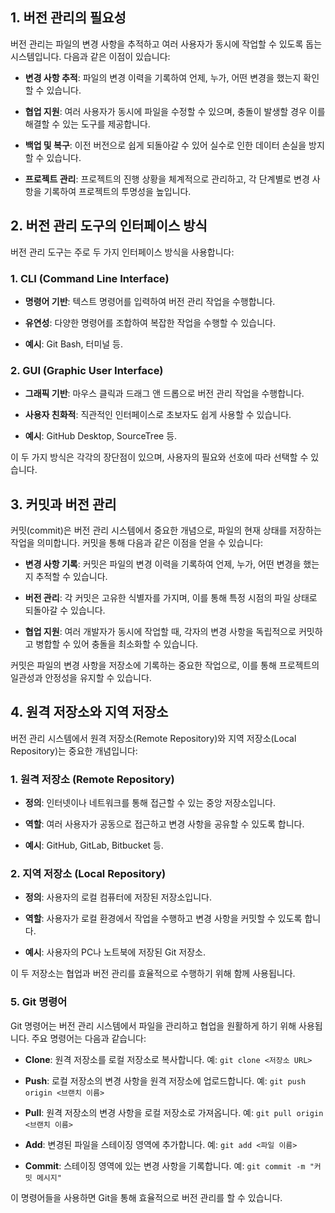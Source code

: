 ## 1. 버전 관리의 필요성
버전 관리는 파일의 변경 사항을 추적하고 여러 사용자가 동시에 작업할 수 있도록 돕는 시스템입니다. 다음과 같은 이점이 있습니다:

- **변경 사항 추적**: 파일의 변경 이력을 기록하여 언제, 누가, 어떤 변경을 했는지 확인할 수 있습니다.

- **협업 지원**: 여러 사용자가 동시에 파일을 수정할 수 있으며, 충돌이 발생할 경우 이를 해결할 수 있는 도구를 제공합니다.

- **백업 및 복구**: 이전 버전으로 쉽게 되돌아갈 수 있어 실수로 인한 데이터 손실을 방지할 수 있습니다.

- **프로젝트 관리**: 프로젝트의 진행 상황을 체계적으로 관리하고, 각 단계별로 변경 사항을 기록하여 프로젝트의 투명성을 높입니다.

## 2. 버전 관리 도구의 인터페이스 방식
버전 관리 도구는 주로 두 가지 인터페이스 방식을 사용합니다:

### 1. CLI (Command Line Interface)
- **명령어 기반**: 텍스트 명령어를 입력하여 버전 관리 작업을 수행합니다.

- **유연성**: 다양한 명령어를 조합하여 복잡한 작업을 수행할 수 있습니다.

- **예시**: Git Bash, 터미널 등.

### 2. GUI (Graphic User Interface)
- **그래픽 기반**: 마우스 클릭과 드래그 앤 드롭으로 버전 관리 작업을 수행합니다.

- **사용자 친화적**: 직관적인 인터페이스로 초보자도 쉽게 사용할 수 있습니다.

- **예시**: GitHub Desktop, SourceTree 등.

이 두 가지 방식은 각각의 장단점이 있으며, 사용자의 필요와 선호에 따라 선택할 수 있습니다.

## 3. 커밋과 버전 관리
커밋(commit)은 버전 관리 시스템에서 중요한 개념으로, 파일의 현재 상태를 저장하는 작업을 의미합니다. 커밋을 통해 다음과 같은 이점을 얻을 수 있습니다:

- **변경 사항 기록**: 커밋은 파일의 변경 이력을 기록하여 언제, 누가, 어떤 변경을 했는지 추적할 수 있습니다.

- **버전 관리**: 각 커밋은 고유한 식별자를 가지며, 이를 통해 특정 시점의 파일 상태로 되돌아갈 수 있습니다.

- **협업 지원**: 여러 개발자가 동시에 작업할 때, 각자의 변경 사항을 독립적으로 커밋하고 병합할 수 있어 충돌을 최소화할 수 있습니다.

커밋은 파일의 변경 사항을 저장소에 기록하는 중요한 작업으로, 이를 통해 프로젝트의 일관성과 안정성을 유지할 수 있습니다.

## 4. 원격 저장소와 지역 저장소
버전 관리 시스템에서 원격 저장소(Remote Repository)와 지역 저장소(Local Repository)는 중요한 개념입니다:

### 1. 원격 저장소 (Remote Repository)
- **정의**: 인터넷이나 네트워크를 통해 접근할 수 있는 중앙 저장소입니다.

- **역할**: 여러 사용자가 공동으로 접근하고 변경 사항을 공유할 수 있도록 합니다.

- **예시**: GitHub, GitLab, Bitbucket 등.

### 2. 지역 저장소 (Local Repository)
- **정의**: 사용자의 로컬 컴퓨터에 저장된 저장소입니다.

- **역할**: 사용자가 로컬 환경에서 작업을 수행하고 변경 사항을 커밋할 수 있도록 합니다.

- **예시**: 사용자의 PC나 노트북에 저장된 Git 저장소.

이 두 저장소는 협업과 버전 관리를 효율적으로 수행하기 위해 함께 사용됩니다.

### 5. Git 명령어
Git 명령어는 버전 관리 시스템에서 파일을 관리하고 협업을 원활하게 하기 위해 사용됩니다. 주요 명령어는 다음과 같습니다:

- **Clone**: 원격 저장소를 로컬 저장소로 복사합니다. 예: `git clone <저장소 URL>`

- **Push**: 로컬 저장소의 변경 사항을 원격 저장소에 업로드합니다. 예: `git push origin <브랜치 이름>`

- **Pull**: 원격 저장소의 변경 사항을 로컬 저장소로 가져옵니다. 예: `git pull origin <브랜치 이름>`

- **Add**: 변경된 파일을 스테이징 영역에 추가합니다. 예: `git add <파일 이름>`

- **Commit**: 스테이징 영역에 있는 변경 사항을 기록합니다. 예: `git commit -m "커밋 메시지"`

이 명령어들을 사용하면 Git을 통해 효율적으로 버전 관리를 할 수 있습니다.
